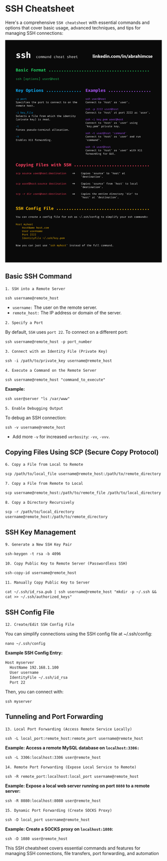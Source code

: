 # SSH Cheatsheet

Here's a comprehensive `SSH cheatsheet` with essential commands and options that cover basic usage, advanced techniques, and tips for managing SSH connections:

![](https://github.com/abrahimcse/Linux-CLI-Cheatsheet/blob/main/Images/SSH%20CheatSheet.png)

## Basic SSH Command

`1. SSH into a Remote Server`
```
ssh username@remote_host
```

- `username:` The user on the remote server.
- `remote_host:` The IP address or domain of the server.

`2. Specify a Port`

By default, `SSH` uses `port 22`. To connect on a different port:
```
ssh username@remote_host -p port_number
```

`3. Connect with an Identity File (Private Key)`
```
ssh -i /path/to/private_key username@remote_host
```
`4. Execute a Command on the Remote Server`
```
ssh username@remote_host "command_to_execute"
```
**Example:**
```
ssh user@server "ls /var/www"
```
`5. Enable Debugging Output`

To debug an SSH connection:

```
ssh -v username@remote_host
```
- Add more `-v` for increased `verbosity`: `-vv`, `-vvv`.

## Copying Files Using SCP (Secure Copy Protocol)

`6. Copy a File from Local to Remote`
```
scp /path/to/local_file username@remote_host:/path/to/remote_directory
```
`7. Copy a File from Remote to Local`
```
scp username@remote_host:/path/to/remote_file /path/to/local_directory
```
`8. Copy a Directory Recursively`
```
scp -r /path/to/local_directory username@remote_host:/path/to/remote_directory
```
## SSH Key Management
`9. Generate a New SSH Key Pair`
```
ssh-keygen -t rsa -b 4096 
```
`10. Copy Public Key to Remote Server (Passwordless SSH)`
```
ssh-copy-id username@remote_host
```
`11. Manually Copy Public Key to Server`
```
cat ~/.ssh/id_rsa.pub | ssh username@remote_host "mkdir -p ~/.ssh && cat >> ~/.ssh/authorized_keys"
```
## SSH Config File

`12. Create/Edit SSH Config File`

You can simplify connections using the SSH config file at ~/.ssh/config:
```
nano ~/.ssh/config
```
**Example SSH Config Entry:**
```
Host myserver
  HostName 192.168.1.100
  User username
  IdentityFile ~/.ssh/id_rsa
  Port 22
```
Then, you can connect with:
```
ssh myserver
```
## Tunneling and Port Forwarding
`13. Local Port Forwarding (Access Remote Service Locally)`
```
ssh -L local_port:remote_host:remote_port username@remote_host
```
**Example: Access a remote MySQL database on `localhost:3306:`**
```
ssh -L 3306:localhost:3306 user@remote_host
```
`14. Remote Port Forwarding (Expose Local Service to Remote)`
```
ssh -R remote_port:localhost:local_port username@remote_host
```
**Example: Expose a local web server running on port `8080` to a remote server:**
```
ssh -R 8080:localhost:8080 user@remote_host
```
`15. Dynamic Port Forwarding (Create SOCKS Proxy)`
```
ssh -D local_port username@remote_host
```
**Example: Create a SOCKS proxy on `localhost:1080`:**
```
ssh -D 1080 user@remote_host
```
This SSH cheatsheet covers essential commands and features for managing SSH connections, file transfers, port forwarding, and automation



